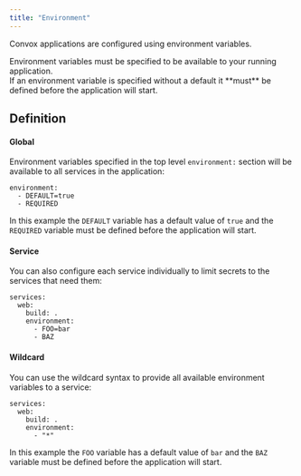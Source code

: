 ```yaml
---
title: "Environment"
---
```


Convox applications are configured using environment variables. 

<div class="block-callout block-show-callout type-warning" markdown="1">
  Environment variables must be specified to be available to your running application.
</div>

<div class="block-callout block-show-callout type-warning" markdown="1">
  If an environment variable is specified without a default it **must** be defined before the application will start.
</div>

## Definition

#### Global

Environment variables specified in the top level `environment:` section will be available to all services in the application:

```
environment:
  - DEFAULT=true
  - REQUIRED
```

In this example the `DEFAULT` variable has a default value of `true` and the `REQUIRED` variable must be defined before the application will start.

#### Service

You can also configure each service individually to limit secrets to the services that need them:

```
services:
  web:
    build: .
    environment:
      - FOO=bar
      - BAZ
```

#### Wildcard

You can use the wildcard syntax to provide all available environment variables to a service:

```
services:
  web:
    build: .
    environment:
      - "*"
```

In this example the `FOO` variable has a default value of `bar` and the `BAZ` variable must be defined before the application will start.
